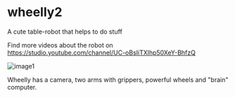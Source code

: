 # wheelly2
A cute table-robot that helps to do stuff

Find more videos about the robot on https://studio.youtube.com/channel/UC-oBsIiTXlhp50XeY-BhfzQ

![image1](https://user-images.githubusercontent.com/8210905/235582721-8ea7e4e8-e1f0-4e5e-afac-b4fafb2f8ced.jpeg)

Wheelly has a camera, two arms with grippers, powerful wheels and "brain" computer.
